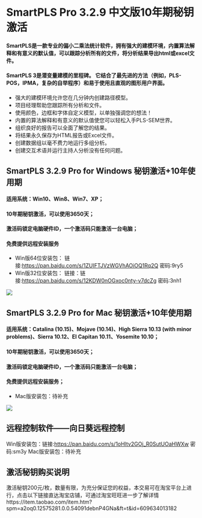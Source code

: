 # SmartPLS Pro 3.2.9 中文版10年期秘钥激活

#### SmartPLS是一款专业的偏小二乘法统计软件，拥有强大的建模环境，内置算法解释和有意义的默认值，可以跟踪分析所有的文件，将分析结果导出html或excel文件。

#### SmartPLS 3是潜变量建模的里程碑。 它结合了最先进的方法（例如，PLS-POS，IPMA，复杂的自举程序）和易于使用且直观的图形用户界面。

* 强大的建模环境允许您在几分钟内创建路径模型。
* 项目经理帮助您跟踪所有分析和文件。
* 使用颜色，边框和字体自定义模型，以单独强调您的想法！
* 内置的算法解释和有意义的默认值使您可以轻松入手PLS-SEM世界。
* 组织良好的报告可以全面了解您的结果。
* 将结果永久保存为HTML报告或Excel文件。
* 创建数据组以毫不费力地运行多组分析。
* 创建交互术语并运行主持人分析没有任何问题。

## SmartPLS 3.2.9 Pro for Windows 秘钥激活+10年使用期

#### 适用系统：Win10、Win8、Win7、XP；
#### 10年期秘钥激活，可以使用3650天；
#### 激活码锁定电脑硬件ID，一个激活码只能激活一台电脑；
#### 免费提供远程安装服务

* Win版64位安装包： 链接:https://pan.baidu.com/s/1ZUIFTJVzWGVhAOiOQ1Rq2Q  密码:9ry5
* Win版32位安装包： 链接：链接:https://pan.baidu.com/s/12KDW0nOGxoc0nty-v7dcZg  密码:3nh1

![](https://ftp.bmp.ovh/imgs/2020/02/11ac192523e3d52c.png)


## SmartPLS 3.2.9 Pro for Mac 秘钥激活+10年使用期
#### 适用系统：Catalina (10.15)、Mojave (10.14)、High Sierra 10.13 (with minor problems)、Sierra 10.12、El Capitan 10.11、Yosemite 10.10；
#### 10年期秘钥激活，可以使用3650天；
#### 激活码锁定电脑硬件ID，一个激活码只能激活一台电脑；
#### 免费提供远程安装服务；


* Mac版安装包：待补充

![](https://ftp.bmp.ovh/imgs/2020/02/3cfce578d90abeef.jpg)

## 远程控制软件——向日葵远程控制

Win版安装包：链接:https://pan.baidu.com/s/1oHltv2GOj_R0SutUOaHWXw  密码:sm3y
Mac版安装包：待补充

## 激活秘钥购买说明
激活秘钥200元/枚，数量有限，为充分保证您的权益，本交易可在淘宝平台上进行，点击以下链接直达淘宝店铺，可通过淘宝旺旺进一步了解详情https://item.taobao.com/item.htm?spm=a2oq0.12575281.0.0.54091debnP4GNa&ft=t&id=609634013182

